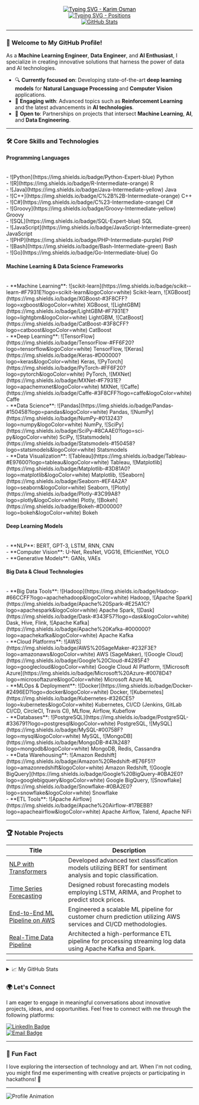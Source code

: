 <p align="center">
  <a href="https://github.com/karimosman89">
    <img src="https://readme-typing-svg.demolab.com?font=Georgia&size=32&duration=2000&pause=100&lines=Karim+Osman" alt="Typing SVG - Karim Osman" style="color: black;" />
  </a>
  <br/>
  <a href="https://github.com/karimosman89">
    <img src="https://readme-typing-svg.demolab.com?font=Georgia&size=18&duration=2000&pause=100&multiline=true&width=500&height=80&lines=Machine+Learning+Engineer+|+Data+Engineer+|+Data+Scientist;AI+Engineer+|+Data+Engineering+|+DevOps&colors=FF5733,28B463,3498DB,F1C40F" alt="Typing SVG - Positions" />
  </a>
  <br/>
  <a href="https://github.com/karimosman89">
    <img src="https://github-stats-alpha.vercel.app/api?username=karimosman89&cc=22272e&tc=37BCF6&ic=fff&bc=0000" alt="GitHub Stats">
  </a>
</p>

---

### 👋 Welcome to My GitHub Profile!

As a **Machine Learning Engineer**, **Data Engineer**, and **AI Enthusiast**, I specialize in creating innovative solutions that harness the power of data and AI technologies.

* 🔍 **Currently focused on**: Developing state-of-the-art **deep learning models** for **Natural Language Processing** and **Computer Vision** applications.
* 📖 **Engaging with**: Advanced topics such as **Reinforcement Learning** and the latest advancements in **AI technologies**.
* 🤝 **Open to**: Partnerships on projects that intersect **Machine Learning**, **AI**, and **Data Engineering**.

---

### 🛠️ Core Skills and Technologies

#### **Programming Languages**
<br/>
- ![Python](https://img.shields.io/badge/Python-Expert-blue) Python
<br/>
- ![R](https://img.shields.io/badge/R-Intermediate-orange) R
<br/>
- ![Java](https://img.shields.io/badge/Java-Intermediate-yellow) Java
<br/>
- ![C++](https://img.shields.io/badge/C%2B%2B-Intermediate-orange) C++
<br/>
- ![C#](https://img.shields.io/badge/C%23-Intermediate-orange) C#
<br/>
- ![Groovy](https://img.shields.io/badge/Groovy-Intermediate-yellow) Groovy
<br/>
- ![SQL](https://img.shields.io/badge/SQL-Expert-blue) SQL
<br/>
- ![JavaScript](https://img.shields.io/badge/JavaScript-Intermediate-green) JavaScript
<br/>
- ![PHP](https://img.shields.io/badge/PHP-Intermediate-purple) PHP
<br/>
- ![Bash](https://img.shields.io/badge/Bash-Intermediate-green) Bash
<br/>
- ![Go](https://img.shields.io/badge/Go-Intermediate-blue) Go

#### **Machine Learning & Data Science Frameworks**
<br/>
- **Machine Learning**: ![scikit-learn](https://img.shields.io/badge/scikit--learn-#F7931E?logo=scikit-learn&logoColor=white) Scikit-learn, ![XGBoost](https://img.shields.io/badge/XGBoost-#3F8CFF?logo=xgboost&logoColor=white) XGBoost, ![LightGBM](https://img.shields.io/badge/LightGBM-#F7931E?logo=lightgbm&logoColor=white) LightGBM, ![CatBoost](https://img.shields.io/badge/CatBoost-#3F8CFF?logo=catboost&logoColor=white) CatBoost
<br/>
- **Deep Learning**: ![TensorFlow](https://img.shields.io/badge/TensorFlow-#FF6F20?logo=tensorflow&logoColor=white) TensorFlow, ![Keras](https://img.shields.io/badge/Keras-#D00000?logo=keras&logoColor=white) Keras, ![PyTorch](https://img.shields.io/badge/PyTorch-#FF6F20?logo=pytorch&logoColor=white) PyTorch, ![MXNet](https://img.shields.io/badge/MXNet-#F7931E?logo=apachemxnet&logoColor=white) MXNet, ![Caffe](https://img.shields.io/badge/Caffe-#3F8CFF?logo=caffe&logoColor=white) Caffe
<br/>
- **Data Science**: ![Pandas](https://img.shields.io/badge/Pandas-#150458?logo=pandas&logoColor=white) Pandas, ![NumPy](https://img.shields.io/badge/NumPy-#013243?logo=numpy&logoColor=white) NumPy, ![SciPy](https://img.shields.io/badge/SciPy-#8CAAE0?logo=sci-py&logoColor=white) SciPy, ![Statsmodels](https://img.shields.io/badge/Statsmodels-#150458?logo=statsmodels&logoColor=white) Statsmodels
<br/>
- **Data Visualization**: ![Tableau](https://img.shields.io/badge/Tableau-#E97600?logo=tableau&logoColor=white) Tableau, ![Matplotlib](https://img.shields.io/badge/Matplotlib-#3D81A0?logo=matplotlib&logoColor=white) Matplotlib, ![Seaborn](https://img.shields.io/badge/Seaborn-#EF4A2A?logo=seaborn&logoColor=white) Seaborn, ![Plotly](https://img.shields.io/badge/Plotly-#3C99A8?logo=plotly&logoColor=white) Plotly, ![Bokeh](https://img.shields.io/badge/Bokeh-#D00000?logo=bokeh&logoColor=white) Bokeh

#### **Deep Learning Models**
<br/>
- **NLP**: BERT, GPT-3, LSTM, RNN, CNN
<br/>
- **Computer Vision**: U-Net, ResNet, VGG16, EfficientNet, YOLO
<br/>
- **Generative Models**: GANs, VAEs

#### **Big Data & Cloud Technologies**
<br/>
- **Big Data Tools**: ![Hadoop](https://img.shields.io/badge/Hadoop-#66CCFF?logo=apachehadoop&logoColor=white) Hadoop, ![Apache Spark](https://img.shields.io/badge/Apache%20Spark-#E25A1C?logo=apachespark&logoColor=white) Apache Spark, ![Dask](https://img.shields.io/badge/Dask-#343F57?logo=dask&logoColor=white) Dask, Hive, Flink, ![Apache Kafka](https://img.shields.io/badge/Apache%20Kafka-#000000?logo=apachekafka&logoColor=white) Apache Kafka
<br/>
- **Cloud Platforms**: ![AWS](https://img.shields.io/badge/AWS%20SageMaker-#232F3E?logo=amazonaws&logoColor=white) AWS (SageMaker), ![Google Cloud](https://img.shields.io/badge/Google%20Cloud-#4285F4?logo=googlecloud&logoColor=white) Google Cloud AI Platform, ![Microsoft Azure](https://img.shields.io/badge/Microsoft%20Azure-#0078D4?logo=microsoftazure&logoColor=white) Microsoft Azure ML
<br/>
- **MLOps & Deployment**: ![Docker](https://img.shields.io/badge/Docker-#2496ED?logo=docker&logoColor=white) Docker, ![Kubernetes](https://img.shields.io/badge/Kubernetes-#326CE5?logo=kubernetes&logoColor=white) Kubernetes, CI/CD (Jenkins, GitLab CI/CD, CircleCI, Travis CI), MLflow, Airflow, Kubeflow
<br/>
- **Databases**: ![PostgreSQL](https://img.shields.io/badge/PostgreSQL-#336791?logo=postgresql&logoColor=white) PostgreSQL, ![MySQL](https://img.shields.io/badge/MySQL-#00758F?logo=mysql&logoColor=white) MySQL, ![MongoDB](https://img.shields.io/badge/MongoDB-#47A248?logo=mongodb&logoColor=white) MongoDB, Redis, Cassandra
<br/>
- **Data Warehousing**: ![Amazon Redshift](https://img.shields.io/badge/Amazon%20Redshift-#E76F51?logo=amazonredshift&logoColor=white) Amazon Redshift, ![Google BigQuery](https://img.shields.io/badge/Google%20BigQuery-#0BA2E0?logo=googlebigquery&logoColor=white) Google BigQuery, ![Snowflake](https://img.shields.io/badge/Snowflake-#0BA2E0?logo=snowflake&logoColor=white) Snowflake
<br/>
- **ETL Tools**: ![Apache Airflow](https://img.shields.io/badge/Apache%20Airflow-#17BEBB?logo=apacheairflow&logoColor=white) Apache Airflow, Talend, Apache NiFi

---

### 🏆 Notable Projects

| Title | Description |
|-------|-------------|
| [NLP with Transformers](https://github.com/karimosman89/NLP-with-Transformers) | Developed advanced text classification models utilizing BERT for sentiment analysis and topic classification. |
| [Time Series Forecasting](https://github.com/karimosman89/time-series) | Designed robust forecasting models employing LSTM, ARIMA, and Prophet to predict stock prices. |
| [End-to-End ML Pipeline on AWS](https://github.com/karimosman89/ML-Pipeline-AWS) | Engineered a scalable ML pipeline for customer churn prediction utilizing AWS services and CI/CD methodologies. |
| [Real-Time Data Pipeline](https://github.com/karimosman89/Data-Pipeline) | Architected a high-performance ETL pipeline for processing streaming log data using Apache Kafka and Spark. |

---

<details>
<summary>📈 My GitHub Stats</summary>
<br>
  
  ![](http://github-profile-summary-cards.vercel.app/api/cards/profile-details?username=karimosman89&theme=dracula) 
  
  ![](http://github-profile-summary-cards.vercel.app/api/cards/repos-per-language?username=karimosman89&theme=dracula) 
  
  ![](http://github-profile-summary-cards.vercel.app/api/cards/most-commit-language?username=karimosman89&theme=dracula)
  
<br>
</details>

### 🌍 Let's Connect

I am eager to engage in meaningful conversations about innovative projects, ideas, and opportunities. Feel free to connect with me through the following platforms:

[![LinkedIn Badge](https://img.shields.io/badge/LinkedIn-Karim--Osman-blue)](https://linkedin.com/in/karimosman89)  
[![Email Badge](https://img.shields.io/badge/Email-karim.programmer2020@gmail.com-red)](mailto:karim.programmer2020@gmail.com)

---

### 🌟 Fun Fact
I love exploring the intersection of technology and art. When I'm not coding, you might find me experimenting with creative projects or participating in hackathons! 🚀

---

<!-- Animations for unique touch -->
![Profile Animation](https://raw.githubusercontent.com/yourusername/yourrepository/main/animation.gif) <!-- Make sure to replace the URL with an actual GIF link -->
